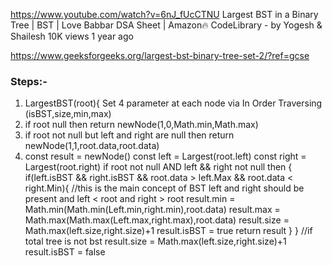 https://www.youtube.com/watch?v=6nJ_fUcCTNU
Largest BST in a Binary Tree | BST | Love Babbar DSA Sheet | Amazon🔥
CodeLibrary - by Yogesh & Shailesh
10K views
1 year ago

https://www.geeksforgeeks.org/largest-bst-binary-tree-set-2/?ref=gcse

### Steps:-
1. LargestBST(root){
    Set 4 parameter at each node via In Order Traversing (isBST,size,min,max)
2. if root null then 
        return newNode(1,0,Math.min,Math.max)
3. if root not null but left and right are null then 
        return newNode(1,1,root.data,root.data)
4. const result = newNode()
    const left = Largest(root.left)
    const right = Largest(root.right)
    if root not null AND  left && right not null then {
        if(left.isBST && right.isBST && root.data > left.Max && root.data < right.Min){
            //this is the main concept of BST left and right should be present and left < root and right > root 
            result.min = Math.min(Math.min(Left.min,right.min),root.data)
            result.max = Math.max(Math.max(Left.max,right.max),root.data)
            result.size = Math.max(left.size,right.size)+1
            result.isBST = true
            return result
        }
    }
    //if total tree is not bst 
    result.size = Math.max(left.size,right.size)+1
    result.isBST = false

